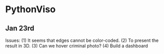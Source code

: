 # PythonViso
## Jan 23rd  ##
Issues:
(1) It seems that edges cannot be color-coded.
(2) To present the result in 3D.
(3) Can we hover criminal photo?
(4) Build a dashboard
